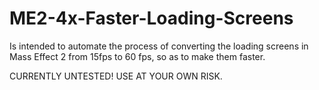 # ME2-4x-Faster-Loading-Screens

Is intended to automate the process of converting the loading screens in Mass Effect 2 from 15fps to 60 fps, so as to make them faster. 

CURRENTLY UNTESTED! USE AT YOUR OWN RISK.
